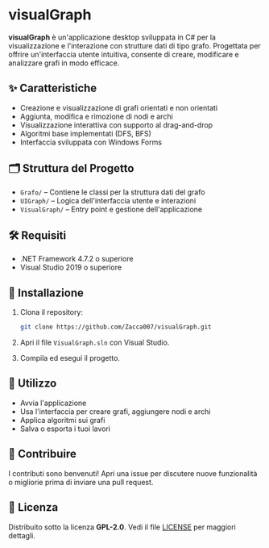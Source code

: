 # visualGraph

**visualGraph** è un'applicazione desktop sviluppata in C# per la visualizzazione e l'interazione con strutture dati di tipo grafo. Progettata per offrire un'interfaccia utente intuitiva, consente di creare, modificare e analizzare grafi in modo efficace.

## ✨ Caratteristiche

* Creazione e visualizzazione di grafi orientati e non orientati
* Aggiunta, modifica e rimozione di nodi e archi
* Visualizzazione interattiva con supporto al drag-and-drop
* Algoritmi base implementati (DFS, BFS)
* Interfaccia sviluppata con Windows Forms

## 🗂️ Struttura del Progetto

* `Grafo/` – Contiene le classi per la struttura dati del grafo
* `UIGraph/` – Logica dell'interfaccia utente e interazioni
* `VisualGraph/` – Entry point e gestione dell'applicazione

## 🛠️ Requisiti

* .NET Framework 4.7.2 o superiore
* Visual Studio 2019 o superiore

## 🚀 Installazione

1. Clona il repository:

   ```bash
   git clone https://github.com/Zacca007/visualGraph.git
   ```

2. Apri il file `VisualGraph.sln` con Visual Studio.

3. Compila ed esegui il progetto.

## 📌 Utilizzo

* Avvia l'applicazione
* Usa l'interfaccia per creare grafi, aggiungere nodi e archi
* Applica algoritmi sui grafi
* Salva o esporta i tuoi lavori

## 🤝 Contribuire

I contributi sono benvenuti! Apri una issue per discutere nuove funzionalità o migliorie prima di inviare una pull request.

## 📄 Licenza

Distribuito sotto la licenza **GPL-2.0**. Vedi il file [LICENSE](LICENSE) per maggiori dettagli.
